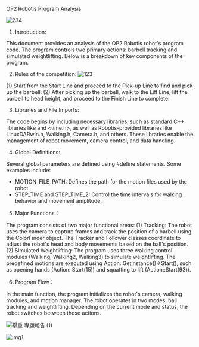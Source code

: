 OP2 Robotis Program Analysis

![234](https://github.com/user-attachments/assets/a684d473-66bb-4069-8275-af4a729e0c6b)

1. Introduction:
   
This document provides an analysis of the OP2 Robotis robot's program code. The program controls two primary actions: barbell tracking and simulated weightlifting. Below is a breakdown of key components of the program.

2. Rules of the competition:
![123](https://github.com/user-attachments/assets/ffd9a109-cf4f-4db0-920f-df0cef3b0ecb)

(1) Start from the Start Line and proceed to the Pick-up Line to find and pick up the barbell.
(2) After picking up the barbell, walk to the Lift Line, lift the barbell to head height, and proceed to the Finish Line to complete.

3. Libraries and File Imports:
   
The code begins by including necessary libraries, such as standard C++ libraries like <iostream> and <time.h>, as well as Robotis-provided libraries like LinuxDARwIn.h, Walking.h, Camera.h, and others. These libraries enable the management of robot movement, camera control, and data handling.

4. Global Definitions:
   
Several global parameters are defined using #define statements. Some examples include:
- MOTION_FILE_PATH: Defines the path for the motion files used by the robot.
- STEP_TIME and STEP_TIME_2: Control the time intervals for walking behavior and movement amplitude.

5. Major Functions：
   
The program consists of two major functional areas:
(1) Tracking: The robot uses the camera to capture frames and track the position of a barbell using the ColorFinder object. The Tracker and Follower classes coordinate to adjust the robot's head and body movements based on the ball's position.
(2) Simulated Weightlifting: The program uses three walking control modules (Walking, Walking2, Walking3) to simulate weightlifting. The predefined motions are executed using Action::GetInstance()->Start(), such as opening hands (Action::Start(15)) and squatting to lift (Action::Start(93)).

6. Program Flow：

In the main function, the program initializes the robot's camera, walking modules, and motion manager. The robot operates in two modes: ball tracking and weightlifting. Depending on the current mode and status, the robot switches between these actions.

![舉重 專題報告 (1)](https://github.com/user-attachments/assets/bdc47880-0f7f-4ac7-9574-d5c377d56379)

![img1](https://github.com/user-attachments/assets/92a5c83b-0543-4de7-839d-5f3ba02187f8)

